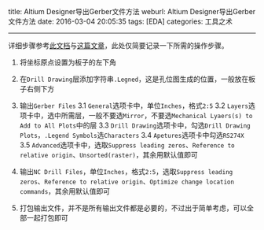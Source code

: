 title: Altium Designer导出Gerber文件方法
weburl: Altium Designer导出Gerber文件方法
date: 2016-03-04 20:05:35
tags: [EDA]
categories: 工具之术

---

详细步骤参考[此文档](http://d1.amobbs.com/bbs_upload782111/files_27/ourdev_540478.pdf)与[这篇文章](http://pcbask.maihui.net/?/article/18)，此处仅简要记录一下所需的操作步骤。

<!--more-->

1. 将坐标原点设置为板子的左下角

2. 在`Drill Drawing`层添加字符串`.Legned`，这是孔位图生成的位置，一般放在板子右侧下方

3. 输出`Gerber Files`
3.1 `General`选项卡中，单位`Inches`，格式`2:5`
3.2 `Layers`选项卡中，选中所需层，一般不要选`Mirror`，不要选`Mechanical Lyaers(s) to Add to All Plots`中的层
3.3 `Drill Drawing`选项卡中，勾选`Drill Drawing Plots`，`.Legend Symbols`选`Characters`
3.4 `Apetures`选项卡中勾选`RS274X`
3.5 `Advanced`选项卡中，选取`Suppress leading zeros`、`Reference to relative origin`、`Unsorted(raster)`，其余用默认值即可

4. 输出`NC Drill Files`，单位`Inches`，格式`2:5`，选取`Suppress leading zeros`、`Reference to relative origin`、`Optimize change location commands`，其余用默认值即可

5. 打包输出文件，并不是所有输出文件都是必要的，不过出于简单考虑，可以全部一起打包即可

